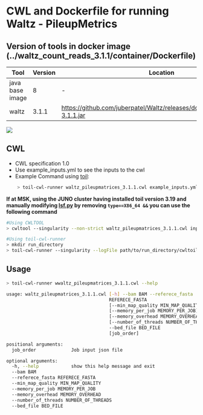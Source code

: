 # CWL and Dockerfile for running Waltz - PileupMetrics

## Version of tools in docker image (../waltz_count_reads_3.1.1/container/Dockerfile)

| Tool	| Version	| Location	|
|---	|---	|---	|
| java base image  	| 8 	|   -	|
| waltz  	| 3.1.1  	|  https://github.com/juberpatel/Waltz/releases/download/v3.1.1/Waltz-3.1.1.jar	|

[![](https://img.shields.io/badge/version-3.1.1-blue)](https://github.com/juberpatel/Waltz/releases/tag/v3.1.1)
## CWL

- CWL specification 1.0
- Use example_inputs.yml to see the inputs to the cwl
- Example Command using [toil](https://toil.readthedocs.io):

```bash
    > toil-cwl-runner waltz_pileupmatrices_3.1.1.cwl example_inputs.yml
```

**If at MSK, using the JUNO cluster having installed toil version 3.19 and manually modifying [lsf.py](https://github.com/DataBiosphere/toil/blob/releases/3.19.0/src/toil/batchSystems/lsf.py#L170) by removing `type==X86_64 &&` you can use the following command**

```bash
#Using CWLTOOL
> cwltool --singularity --non-strict waltz_pileupmatrices_3.1.1.cwl inputs.yaml

#Using toil-cwl-runner
> mkdir run_directory
> toil-cwl-runner --singularity --logFile path/to/run_directory/cwltoil.log  --jobStore path/to/jobStore --batchSystem lsf --workDir /path/to/run_directory --outdir /path/to/run_directory --writeLogs /path/to/run_directory --logLevel DEBUG --stats --retryCount 2 --disableCaching --maxLogFileSize 20000000000 waltz_pileupmatrices_3.1.1.cwl inputs.yaml > file.stdout 2> file.stderr &
```

## Usage

```bash
> toil-cwl-runner wwaltz_pileupmatrices_3.1.1.cwl --help

usage: waltz_pileupmatrices_3.1.1.cwl [-h] --bam BAM --referece_fasta
                                      REFERECE_FASTA
                                      [--min_map_quality MIN_MAP_QUALITY]
                                      [--memory_per_job MEMORY_PER_JOB]
                                      [--memory_overhead MEMORY_OVERHEAD]
                                      [--number_of_threads NUMBER_OF_THREADS]
                                      --bed_file BED_FILE
                                      [job_order]

positional arguments:
  job_order             Job input json file

optional arguments:
  -h, --help            show this help message and exit
  --bam BAM
  --referece_fasta REFERECE_FASTA
  --min_map_quality MIN_MAP_QUALITY
  --memory_per_job MEMORY_PER_JOB
  --memory_overhead MEMORY_OVERHEAD
  --number_of_threads NUMBER_OF_THREADS
  --bed_file BED_FILE
```
